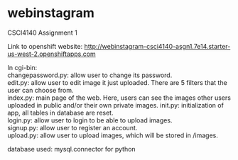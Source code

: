 # webinstagram
CSCI4140 Assignment 1

Link to openshift website: http://webinstagram-csci4140-asgn1.7e14.starter-us-west-2.openshiftapps.com

In cgi-bin:  
  changepassword.py: allow user to change its password.  
  edit.py: allow user to edit image it just uploaded. There are 5 filters that the user can choose from.  
  index.py: main page of the web. Here, users can see the images other users uploaded in public and/or their own private images.
  init.py: initialization of app, all tables in database are reset.  
  login.py: allow user to login to be able to upload images.  
  signup.py: allow user to register an account.  
  upload.py: allow user to upload images, which will be stored in /images.  

database used: mysql.connector for python

